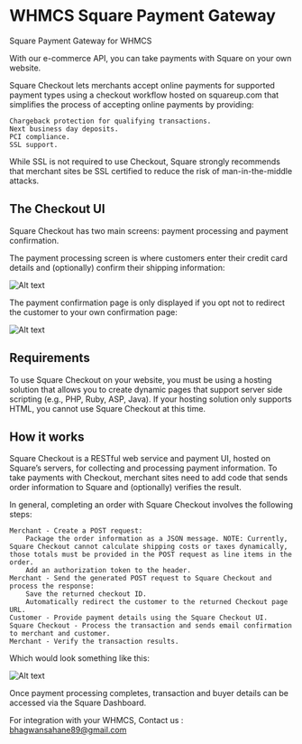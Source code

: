 # WHMCS Square Payment Gateway
Square Payment Gateway for WHMCS

With our e-commerce API, you can take payments with Square on your own website.

Square Checkout lets merchants accept online payments for supported payment types using a checkout workflow hosted on squareup.com that simplifies the process of accepting online payments by providing:

    Chargeback protection for qualifying transactions.
    Next business day deposits.
    PCI compliance.
    SSL support.

While SSL is not required to use Checkout, Square strongly recommends that merchant sites be SSL certified to reduce the risk of man-in-the-middle attacks.

## The Checkout UI

Square Checkout has two main screens: payment processing and payment confirmation.

The payment processing screen is where customers enter their credit card details and (optionally) confirm their shipping information:

![Alt text](https://docs.connect.squareup.com/assets/docs/checkout-screen-01-ed78eb4b8dc9074cae25f31b1a2d555735f64d99bbd2872ca664a7e29de3e077.png "Checkout")

The payment confirmation page is only displayed if you opt not to redirect the customer to your own confirmation page:

![Alt text](https://docs.connect.squareup.com/assets/docs/checkout-screen-02-de37e8f955599cb14f999d440ade31bc8f18dc8ba2ca15ca4ac8975e8477091c.png "Confirmation")

## Requirements

To use Square Checkout on your website, you must be using a hosting solution that allows you to create dynamic pages that support server side scripting (e.g., PHP, Ruby, ASP, Java). If your hosting solution only supports HTML, you cannot use Square Checkout at this time.

## How it works

Square Checkout is a RESTful web service and payment UI, hosted on Square’s servers, for collecting and processing payment information. To take payments with Checkout, merchant sites need to add code that sends order information to Square and (optionally) verifies the result.

In general, completing an order with Square Checkout involves the following steps:

    Merchant - Create a POST request:
        Package the order information as a JSON message. NOTE: Currently, Square Checkout cannot calculate shipping costs or taxes dynamically, those totals must be provided in the POST request as line items in the order.
        Add an authorization token to the header.
    Merchant - Send the generated POST request to Square Checkout and process the response:
        Save the returned checkout ID.
        Automatically redirect the customer to the returned Checkout page URL.
    Customer - Provide payment details using the Square Checkout UI.
    Square Checkout - Process the transaction and sends email confirmation to merchant and customer.
    Merchant - Verify the transaction results.

Which would look something like this:

![Alt text](https://docs.connect.squareup.com/assets/docs/example-square-checkout-flow-20e0619fde88b6d5345618928159e45d79907f69837be66b395d66599c513a40.png "Square Checkout")

Once payment processing completes, transaction and buyer details can be accessed via the Square Dashboard.

For integration with your WHMCS, Contact us : bhagwansahane89@gmail.com
